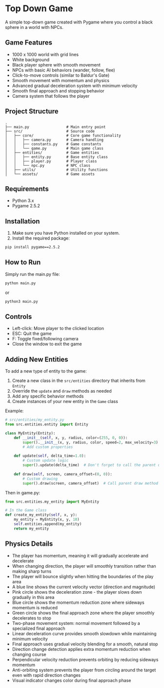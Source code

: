# Top Down Game

A simple top-down game created with Pygame where you control a black sphere in a world with NPCs.

## Game Features

- 1000 x 1000 world with grid lines
- White background
- Black player sphere with smooth movement
- NPCs with basic AI behaviors (wander, follow, flee)
- Click-to-move controls (similar to Baldur's Gate)
- Smooth movement with momentum and physics
- Advanced gradual deceleration system with minimum velocity
- Smooth final approach and stopping behavior
- Camera system that follows the player

## Project Structure

```
.
├── main.py                 # Main entry point
├── src/                    # Source code
│   ├── core/               # Core game functionality
│   │   ├── camera.py       # Camera handling
│   │   ├── constants.py    # Game constants
│   │   └── game.py         # Main game class
│   ├── entities/           # Game entities
│   │   ├── entity.py       # Base entity class
│   │   ├── player.py       # Player class
│   │   └── npc.py          # NPC class
│   ├── utils/              # Utility functions
│   └── assets/             # Game assets
```

## Requirements

- Python 3.x
- Pygame 2.5.2

## Installation

1. Make sure you have Python installed on your system.
2. Install the required package:

```bash
pip install pygame==2.5.2
```

## How to Run

Simply run the main.py file:

```bash
python main.py
```
or
```bash
python3 main.py
```

## Controls

- Left-click: Move player to the clicked location
- ESC: Quit the game
- F: Toggle fixed/following camera
- Close the window to exit the game

## Adding New Entities

To add a new type of entity to the game:

1. Create a new class in the `src/entities` directory that inherits from `Entity`
2. Override the `update` and `draw` methods as needed
3. Add any specific behavior methods
4. Create instances of your new entity in the `Game` class

Example:

```python
# src/entities/my_entity.py
from src.entities.entity import Entity

class MyEntity(Entity):
    def __init__(self, x, y, radius, color=(255, 0, 0)):
        super().__init__(x, y, radius, color, speed=2, max_velocity=3)
        # Add custom properties
        
    def update(self, delta_time=1.0):
        # Custom update logic
        super().update(delta_time)  # Don't forget to call the parent update
        
    def draw(self, screen, camera_offset=(0, 0)):
        # Custom drawing
        super().draw(screen, camera_offset)  # Call parent draw method
```

Then in game.py:

```python
from src.entities.my_entity import MyEntity

# In the Game class
def create_my_entity(self, x, y):
    my_entity = MyEntity(x, y, 10)
    self.entities.append(my_entity)
    return my_entity
```

## Physics Details

- The player has momentum, meaning it will gradually accelerate and decelerate
- When changing direction, the player will smoothly transition rather than making sharp turns
- The player will bounce slightly when hitting the boundaries of the play area
- A blue line shows the current velocity vector (direction and magnitude)
- Pink circle shows the deceleration zone - the player slows down gradually in this area
- Blue circle shows the momentum reduction zone where sideways momentum is reduced
- Green circle shows the final approach zone where the player smoothly decelerates to stop
- Two-phase movement system: normal movement followed by a specialized final approach
- Linear deceleration curve provides smooth slowdown while maintaining minimum velocity
- Final approach uses gradual velocity blending for a smooth, natural stop
- Direction change detection applies extra momentum reduction when changing course
- Perpendicular velocity reduction prevents orbiting by reducing sideways momentum
- Anti-orbiting system prevents the player from circling around the target even with rapid direction changes
- Visual indicator changes color during final approach phase 